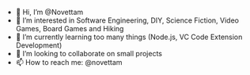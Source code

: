 - 👋 Hi, I’m @Novettam
- 👀 I’m interested in Software Engineering, DIY, Science Fiction, Video Games, Board Games and Hiking
- 🌱 I’m currently learning too many things (Node.js, VC Code Extension Development)
- 💞️ I’m looking to collaborate on small projects
- 📫 How to reach me: @novettam

<!---
Novettam/Novettam is a ✨ special ✨ repository because its `README.md` (this file) appears on your GitHub profile.
You can click the Preview link to take a look at your changes.
--->

